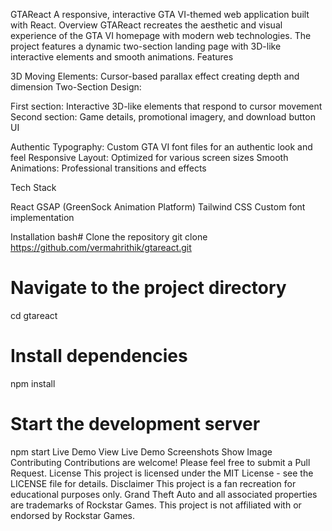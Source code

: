 GTAReact
A responsive, interactive GTA VI-themed web application built with React.
Overview
GTAReact recreates the aesthetic and visual experience of the GTA VI homepage with modern web technologies. The project features a dynamic two-section landing page with 3D-like interactive elements and smooth animations.
Features

3D Moving Elements: Cursor-based parallax effect creating depth and dimension
Two-Section Design:

First section: Interactive 3D-like elements that respond to cursor movement
Second section: Game details, promotional imagery, and download button UI


Authentic Typography: Custom GTA VI font files for an authentic look and feel
Responsive Layout: Optimized for various screen sizes
Smooth Animations: Professional transitions and effects

Tech Stack

React
GSAP (GreenSock Animation Platform)
Tailwind CSS
Custom font implementation

Installation
bash# Clone the repository
git clone https://github.com/vermahrithik/gtareact.git

# Navigate to the project directory
cd gtareact

# Install dependencies
npm install

# Start the development server
npm start
Live Demo
View Live Demo
Screenshots
Show Image
Contributing
Contributions are welcome! Please feel free to submit a Pull Request.
License
This project is licensed under the MIT License - see the LICENSE file for details.
Disclaimer
This project is a fan recreation for educational purposes only. Grand Theft Auto and all associated properties are trademarks of Rockstar Games. This project is not affiliated with or endorsed by Rockstar Games.
